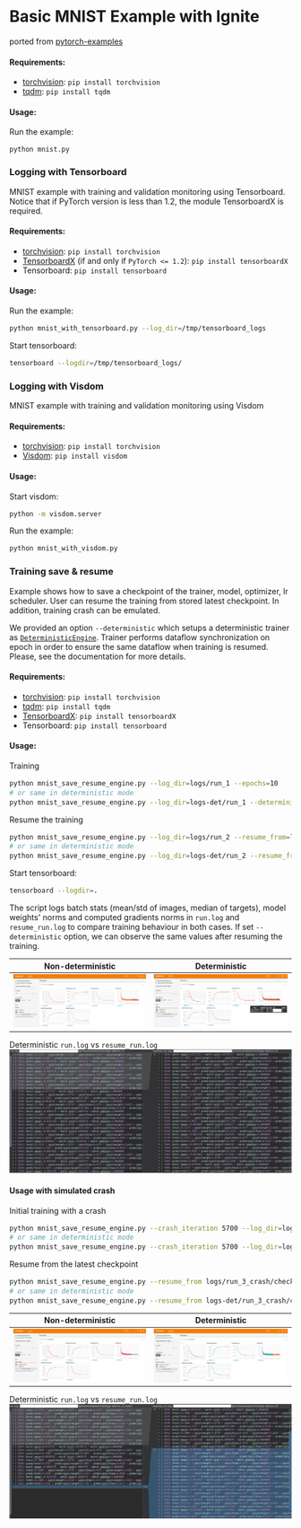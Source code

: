 # Basic MNIST Example with Ignite

ported from [pytorch-examples](https://github.com/pytorch/examples/tree/master/mnist)

#### Requirements:

- [torchvision](https://github.com/pytorch/vision/): `pip install torchvision`
- [tqdm](https://github.com/tqdm/tqdm/): `pip install tqdm`

#### Usage:

Run the example:
```
python mnist.py
```

### Logging with Tensorboard

MNIST example with training and validation monitoring using Tensorboard. Notice 
that if PyTorch version is less than 1.2, the module TensorboardX is required.

#### Requirements:

- [torchvision](https://github.com/pytorch/vision/): `pip install torchvision`
- [TensorboardX](https://github.com/lanpa/tensorboard-pytorch) (if and only if `PyTorch <= 1.2`): `pip install tensorboardX`
- Tensorboard: `pip install tensorboard`

#### Usage:

Run the example:
```bash
python mnist_with_tensorboard.py --log_dir=/tmp/tensorboard_logs
```

Start tensorboard:
```bash
tensorboard --logdir=/tmp/tensorboard_logs/
```

### Logging with Visdom

MNIST example with training and validation monitoring using Visdom

#### Requirements:

- [torchvision](https://github.com/pytorch/vision/): `pip install torchvision`
- [Visdom](https://github.com/facebookresearch/visdom): `pip install visdom`

#### Usage:

Start visdom:
```bash
python -m visdom.server
```

Run the example:
```bash
python mnist_with_visdom.py
```


### Training save & resume

Example shows how to save a checkpoint of the trainer, model, optimizer, lr scheduler. 
User can resume the training from stored latest checkpoint. In addition, training crash can be emulated.

We provided an option `--deterministic` which setups a deterministic trainer as 
[`DeterministicEngine`](https://pytorch.org/ignite/engine.html#ignite.engine.deterministic.DeterministicEngine).
Trainer performs dataflow synchronization on epoch in order to ensure the same dataflow when training is resumed.   
Please, see the documentation for more details.

#### Requirements:

- [torchvision](https://github.com/pytorch/vision/): `pip install torchvision`
- [tqdm](https://github.com/tqdm/tqdm/): `pip install tqdm`
- [TensorboardX](https://github.com/lanpa/tensorboard-pytorch): `pip install tensorboardX`
- Tensorboard: `pip install tensorboard`

#### Usage:

Training
```bash
python mnist_save_resume_engine.py --log_dir=logs/run_1 --epochs=10
# or same in deterministic mode
python mnist_save_resume_engine.py --log_dir=logs-det/run_1 --deterministic --epochs=10
```

Resume the training
```bash
python mnist_save_resume_engine.py --log_dir=logs/run_2 --resume_from=logs/run_1/checkpoint_5628.pt --epochs=10
# or same in deterministic mode
python mnist_save_resume_engine.py --log_dir=logs-det/run_2 --resume_from=logs-det/run_1/checkpoint_5628.pt --deterministic --epochs=10
```

Start tensorboard:
```bash
tensorboard --logdir=.
```

The script logs batch stats (mean/std of images, median of targets), model weights' norms and computed gradients norms in 
`run.log` and `resume_run.log` to compare training behaviour in both cases. 
If set `--deterministic` option, we can observe the same values after resuming the training.

Non-deterministic| Deterministic 
---|---
![img11](assets/logs_run_1_2.png) | ![img12](assets/logs-det_run_1_2.png) 

Deterministic `run.log` vs `resume_run.log`
![img13](assets/run_vs_resume_run_logs_1_2.png)
 

#### Usage with simulated crash

Initial training with a crash
```bash
python mnist_save_resume_engine.py --crash_iteration 5700 --log_dir=logs/run_3_crash --epochs 10
# or same in deterministic mode
python mnist_save_resume_engine.py --crash_iteration 5700 --log_dir=logs-det/run_3_crash --epochs 10 --deterministic
```

Resume from the latest checkpoint
```bash
python mnist_save_resume_engine.py --resume_from logs/run_3_crash/checkpoint_6.pt --log_dir=logs/run_4 --epochs 10
# or same in deterministic mode
python mnist_save_resume_engine.py --resume_from logs-det/run_3_crash/checkpoint_6.pt --log_dir=logs-det/run_4 --epochs 10 --deterministic
```

Non-deterministic| Deterministic
---|---
![img21](assets/logs_run_3_4.png) | ![img22](assets/logs-det_run_3_4.png) 


Deterministic `run.log` vs `resume_run.log`
![img23](assets/run_vs_resume_run_logs_3_4.png)